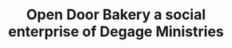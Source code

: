 ---
title: "Open Door Bakery a social enterprise of Degage Ministries"
url: /grand-rapids/open-door-bakery-a-social-enterprise-of-degage-ministries/
shop: bakery
---